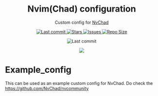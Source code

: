 <h1 align="center">Nvim(Chad) configuration</h1>
<p align="center">Custom config for <a href="https://github.com/NvChad/NvChad">NvChad</a><p>

<div align="center"><p>
    <a href="https://github.com/waldirborbajr/nvchad_config/pulse">
      <img alt="Last commit" src="https://img.shields.io/github/last-commit/waldirborbajr/nvchad_config?style=for-the-badge&logo=starship&color=8bd5ca&logoColor=D9E0EE&labelColor=302D41"/>
    </a>
    <a href="https://github.com/waldirborbajr/nvchad_config/stargazers">
      <img alt="Stars" src="https://img.shields.io/github/stars/waldirborbajr/nvchad_config?style=for-the-badge&logo=starship&color=c69ff5&logoColor=D9E0EE&labelColor=302D41" />
    </a>
    <a href="https://github.com/waldirborbajr/nvchad_config/issues">
      <img alt="Issues" src="https://img.shields.io/github/issues/waldirborbajr/nvchad_config?style=for-the-badge&logo=bilibili&color=F5E0DC&logoColor=D9E0EE&labelColor=302D41" />
    </a>
    <a href="https://github.com/BrunoKrugek/nvchad_config">
      <img alt="Repo Size" src="https://img.shields.io/github/repo-size/waldirborbajr/nvchad_config?color=%23DDB6F2&label=SIZE&logo=codesandbox&style=for-the-badge&logoColor=D9E0EE&labelColor=302D41" />
    </a>
</div>

<div align="center">

![Last commit](https://img.shields.io/github/last-commit/waldirborbajr/nvchad_config?style=for-the-badge&logo=git&color=000F10&logoColor=dark%20orange&labelColor=302D41)

[![](https://img.shields.io/badge/Neovim-0.9+-blueviolet.svg?style=for-the-badge&color=000F10&logo=Neovim&logoColor=green&labelColor=302D41)](https://github.com/neovim/neovim)

</div>

# Example_config

This can be used as an example custom config for NvChad. Do check the https://github.com/NvChad/nvcommunity
